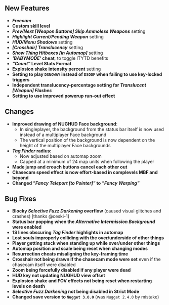 ## New Features

- **_Freecam_**
- **Custom skill level**
- **_Prev/Next [Weapon Buttons] Skip Ammoless Weapons_** setting
- **_Highlight Current/Pending Weapon_** setting
- **_HUD/Menu Shadows_** setting
- **_[Crosshair] Translucency_** setting
- **_Show Thing Hitboxes [in Automap]_** setting
- **_'BABYMODE'_ cheat**, to toggle ITYTD benefits
- **_"Count"_ Level Stats Format**
- **Explosion shake intensity percent** setting
- **Setting to play `DSNOWAY` instead of `DSOOF` when failing to use key-locked triggers**
- **Independent translucency-percentage setting for _Translucent [Weapon] Flashes_**
- **Setting to use improved powerup run-out effect**

## Changes

- **Improved drawing of NUGHUD Face background**:
  - In singleplayer, the background from the status bar itself is now used
    instead of a multiplayer Face background
  - The vertical position of the background is now dependent on the height
    of the multiplayer Face backgrounds
- **_Tag Finder_ radius:**
  - Now adjusted based on automap zoom
  - Capped at a minimum of 24 map units when following the player
- **Made jump and crouch buttons cancel each other out**
- **Chasecam speed effect is now effort-based in complevels MBF and beyond**
- **Changed _"Fancy Teleport [to Pointer]"_ to _"Fancy Warping"_**

## Bug Fixes

- **Blocky _Selective Fuzz Darkening_ overflow** (caused visual glitches and crashes) [thanks @ceski-1]
- **Status bar popping when the _Alternative Intermission Background_ were enabled**
- **1S lines obscuring _Tag Finder_ highlights in automap**
- **Lost souls improperly colliding with the over/underside of other things**
- **Player getting stuck when standing up while over/under other things**
- **Automap position and scale being reset when changing modes**
- **Resurrection cheats misaligning the key-framing time**
- **Crosshair not being drawn if the chasecam mode were set** even if the chasecam itself were disabled
- **Zoom being forcefully disabled if any player were dead**
- **HUD key not updating NUGHUD view offset**
- **Explosion shake and FOV effects not being reset when restarting levels on death**
- **_Selective Fuzz Darkening_ not being disabled in Strict Mode**
- **Changed save version to `Nugget 3.0.0`** (was `Nugget 2.4.0` by mistake)
